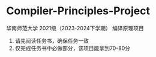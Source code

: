 # Compiler-Principles-Project
华南师范大学 2021级（2023-2024下学期） 编译原理项目

1. 请先阅读任务书，确保任务一致
2. 仅完成任务书中必做部分，该项目能拿到70-80分
